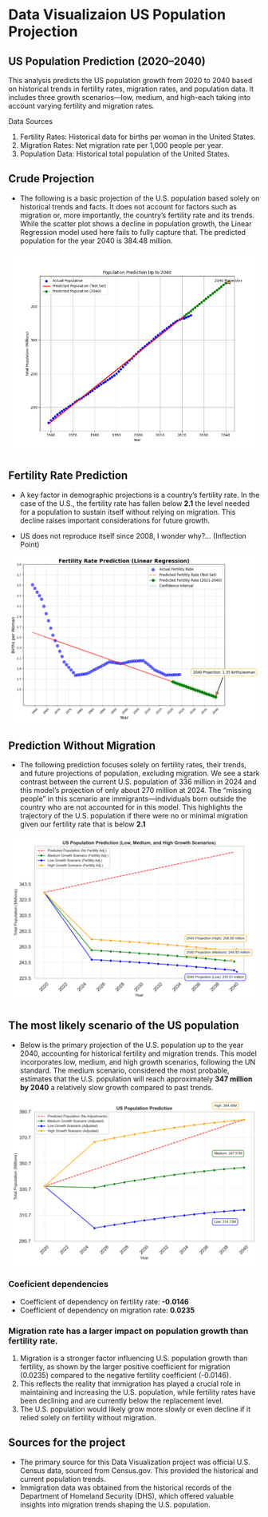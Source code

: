# Data Visualizaion US Population Projection

## US Population Prediction (2020–2040)

This analysis predicts the US population growth from 2020 to 2040 based on historical trends in fertility rates, migration rates, and population data. It includes three growth scenarios—low, medium, and high-each taking into account varying fertility and migration rates.

Data Sources

 1. Fertility Rates: Historical data for births per woman in the United States.
 2. Migration Rates: Net migration rate per 1,000 people per year.
 3. Population Data: Historical total population of the United States.

## Crude Projection

* The following is a basic projection of the U.S. population based solely on historical trends and facts. It does not account for factors such as migration or, more importantly, the country’s fertility rate and its trends. While the scatter plot shows a decline in population growth, the Linear Regression model used here fails to fully capture that. The predicted population for the year 2040 is 384.48 million.

![Crude Projection](assets/crude_population_prediction.png)

## Fertility Rate Prediction

* A key factor in demographic projections is a country’s fertility rate. In the case of the U.S., the fertility rate has fallen below **2.1** the level needed for a population to sustain itself without relying on migration. This decline raises important considerations for future growth.

* US does not reproduce itself since 2008, I wonder why?... (Inflection Point)

![Fertility Prediction](assets/Fertility_Rate_Prediction.png)

## Prediction Without Migration

* The following prediction focuses solely on fertility rates, their trends, and future projections of population, excluding migration. We see a stark contrast between the current U.S. population of 336 million in 2024 and this model’s projection of only about 270 million at 2024. The “missing people” in this scenario are immigrants—individuals born outside the country who are not accounted for in this model. This highlights the trajectory of the U.S. population if there were no or minimal migration given our fertility rate that is below **2.1**

![Prediction Without Migration](assets/Population_Projection_No_Migration.png)

## The most likely scenario of the US population

* Below is the primary projection of the U.S. population up to the year 2040, accounting for historical fertility and migration trends. This model incorporates low, medium, and high growth scenarios, following the UN standard. The medium scenario, considered the most probable, estimates that the U.S. population will reach approximately **347 million by 2040** a relatively slow growth compared to past trends.

![Most Likely Projection](assets/Main.png)

### Coeficient dependencies

* Coefficient of dependency on fertility rate: **-0.0146**
* Coefficient of dependency on migration rate: **0.0235**

### **Migration rate has a larger impact on population growth than fertility rate.**

1. Migration is a stronger factor influencing U.S. population growth than fertility, as shown by the larger positive coefficient for migration (0.0235) compared to the negative fertility coefficient (-0.0146).
2. This reflects the reality that immigration has played a crucial role in maintaining and increasing the U.S. population, while fertility rates have been declining and are currently below the replacement level.
3. The U.S. population would likely grow more slowly or even decline if it relied solely on fertility without migration.

## Sources for the project

* The primary source for this Data Visualization project was official U.S. Census data, sourced from Census.gov. This provided the historical and current population trends.
* Immigration data was obtained from the historical records of the Department of Homeland Security (DHS), which offered valuable insights into migration trends shaping the U.S. population.
